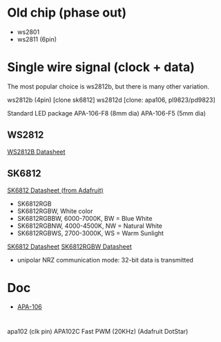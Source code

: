 # Old chip (phase out)
- ws2801
- ws2811 (6pin)

# Single wire signal (clock + data)

The most popular choice is ws2812b, but there is many other variation.

ws2812b (4pin) [clone sk6812]
ws2812d [clone: apa106, pl9823/pd9823]

Standard LED package
APA-106-F8 (8mm dia)
APA-106-F5 (5mm dia)

## WS2812

[WS2812B Datasheet][4]

## SK6812

[SK6812 Datasheet (from Adafruit)][2]

- SK6812RGB
- SK6812RGBW, White color
- SK6812RGBBW, 6000-7000K, BW = Blue White 
- SK6812RGBNW, 4000-4500K, NW = Natural White
- SK6812RGBWS, 2700-3000K, WS = Warm Sunlight

[SK6812 Datasheet][2]
[SK6812RGBW Datasheet][3]
 
- unipolar NRZ communication mode: 32-bit data is transmitted 

# Doc

- [APA-106][1]

#
apa102 (clk pin)
APA102C Fast PWM (20KHz) (Adafruit DotStar)

[1]: https://cdn.sparkfun.com/datasheets/Components/LED/COM-12877.pdf
[2]: https://cdn-shop.adafruit.com/product-files/1138/SK6812+LED+datasheet+.pdf
[3]: http://blinkinlabs.com/wp-content/uploads/2016/01/SK6812RGBW-datasheet.pdf
[4]: http://www.seeedstudio.com/document/pdf/WS2812B%20Datasheet.pdf

